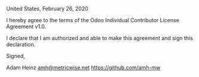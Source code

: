 United States, February 26, 2020

I hereby agree to the terms of the Odoo Individual Contributor License
Agreement v1.0.

I declare that I am authorized and able to make this agreement and sign this
declaration.

Signed,

Adam Heinz amh@metricwise.net https://github.com/amh-mw
